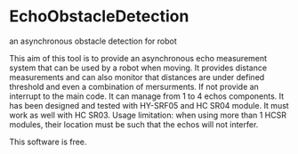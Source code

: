 # EchoObstacleDetection
an asynchronous obstacle detection for robot

This aim of this tool is to provide an asynchronous echo measurement system that can be used by a robot when moving.
It provides distance measurements and can also monitor that distances are under defined threshold and even a combination of mersurments.
If not provide an interrupt to the main code.
It can manage from 1 to 4 echos components. It has been designed and tested with HY-SRF05 and HC SR04 module. It must work as well with HC SR03.
Usage limitation: when using more than 1 HCSR modules, their location must be such that the echos will not interfer.

This software is free.
